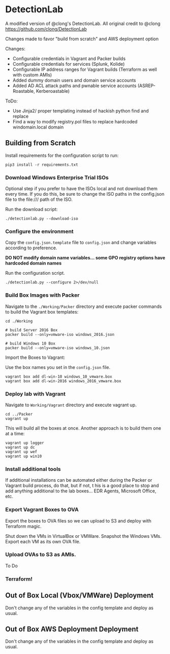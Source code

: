 # DetectionLab 

A modified version of @clong's DetectionLab. All original credit to @clong <https://github.com/clong/DetectionLab>

Changes made to favor "build from scratch" and AWS deployment option

Changes: 
* Configurable credentials in Vagrant and Packer builds
* Configurable credentials for services (Splunk, Kolide)
* Configurable IP address ranges for Vagrant builds (Terraform as well with custom AMIs)
* Added dummy domain users and domain service accounts
* Added AD ACL attack paths and pwnable service accounts (ASREP-Roastable, Kerberoastable)


ToDo:
* Use Jinja2/ proper templating instead of hackish python find and replace
* Find a way to modify registry.pol files to replace hardcoded windomain.local domain

## Building from Scratch


Install requirements for the configuration script to run:

```
pip3 install -r requirements.txt
```

### Download Windows Enterprise Trial ISOs

Optional step if you prefer to have the ISOs local and not download them every time. If you do this, be sure to change the ISO paths in the config.json file to the file:/// path of the ISO.

Run the download script: 

```
./detectionlab.py --download-iso
```

### Configure the environment

Copy the `config.json.template` file to `config.json` and change variables according to preference.

**DO NOT modify domain name variables... some GPO registry options have hardcoded domain names**

Run the configuration script.

```
./detectionlab.py --configure 2>/dev/null

```

### Build Box Images with Packer

Navigate to the `./Working/Packer` directory and execute packer commands to build the Vagrant box templates:

```
cd ./Working

# build Server 2016 Box
packer build --only=vmware-iso windows_2016.json 

# build Windows 10 Box
packer build --only=vmware-iso windows_10.json 

```

Import the Boxes to Vagrant:

Use the box names you set in the `config.json` file.

```
vagrant box add dl-win-10 windows_10_vmware.box
vagrant box add dl-win-2016 windows_2016_vmware.box
```

### Deploy lab with Vagrant

Navigate to `Working/Vagrant` directory and execute vagrant up.

```
cd ../Packer
vagrant up
```

This will build all the boxes at once. Another approach is to build them one at a time: 

```
vagrant up logger
vagrant up dc
vagrant up wef
vagrant up win10
```

### Install additional tools 

If additional installations can be automated either during the Packer or Vagrant build process, do that, but if not,
t his is a good place to stop and add anything additional to the lab boxes... EDR Agents, Microsoft Office, etc. 

### Export Vagrant Boxes to OVA

Export the boxes to OVA files so we can upload to S3 and deploy with Terraform magic.

Shut down the VMs in VirtualBox or VMWare. 
Snapshot the Windows VMs.
Export each VM as its own OVA file.

### Upload OVAs to S3 as AMIs.

To Do 

### Terraform!

## Out of Box Local (Vbox/VMWare) Deployment

Don't change any of the variables in the config template and deploy as usual.

## Out of Box AWS Deployment Deployment

Don't change any of the variables in the config template and deploy as usual.